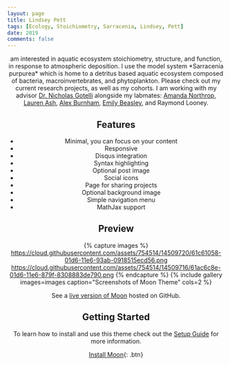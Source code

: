 ```yaml
---
layout: page
title: Lindsey Pett
tags: [Ecology, Stoichiometry, Sarracenia, Lindsey, Pett]
date: 2019
comments: false
---
```

    
<center> am interested in aquatic ecosystem stoichiometry, structure, and function, in response to atmospheric deposition. I use the model system *Sarracenia purpurea* which is home to a detritus based aquatic ecosystem composed of bacteria, macroinvertebrates, and phytoplankton. Please check out my current research projects, as well as my cohorts. I am working with my advisor <a href="http://www.uvm.edu/~ngotelli/homepage.html">Dr. Nicholas Gotelli</a> alongside my labmates: <a href="https://amandacnorthrop.com">Amanda Northrop</a>, <a href="https://lvash.github.io">Lauren Ash</a>, <a href="https://github.com/alexburn17">Alex Burnham</a>, <a href="https://beasthebiologist.wordpress.com">Emily Beasley</a>, and Raymond Looney.

## Features
* Minimal, you can focus on your content
* Responsive
* Disqus integration
* Syntax highlighting
* Optional post image
* Social icons
* Page for sharing projects
* Optional background image
* Simple navigation menu
* MathJax support

## Preview

{% capture images %}
    https://cloud.githubusercontent.com/assets/754514/14509720/61c61058-01d6-11e6-93ab-0918515ecd56.png
    https://cloud.githubusercontent.com/assets/754514/14509716/61ac6c8e-01d6-11e6-879f-8308883de790.png
{% endcapture %}
{% include gallery images=images caption="Screenshots of Moon Theme" cols=2 %}

See a [live version of Moon](http://taylantatli.github.io/Moon) hosted on GitHub.

## Getting Started

To learn how to install and use this theme check out the [Setup Guide](http://taylantatli.me/Moon/moon-theme/) for more information.
      
[Install Moon](https://github.com/TaylanTatli/Moon){: .btn}
